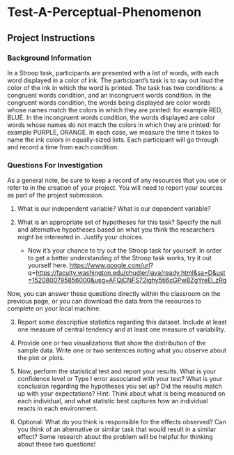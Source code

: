 # Test-A-Perceptual-Phenomenon
## Project Instructions

### Background Information
In a Stroop task, participants are presented with a list of words, with each word displayed in a color of ink. The participant’s task is to say out loud the color of the ink in which the word is printed. The task has two conditions: a congruent words condition, and an incongruent words condition. In the congruent words condition, the words being displayed are color words whose names match the colors in which they are printed: for example RED, BLUE. In the incongruent words condition, the words displayed are color words whose names do not match the colors in which they are printed: for example PURPLE, ORANGE. In each case, we measure the time it takes to name the ink colors in equally-sized lists. Each participant will go through and record a time from each condition.

### Questions For Investigation
As a general note, be sure to keep a record of any resources that you use or refer to in the creation of your project. You will need to report your sources as part of the project submission.

1. What is our independent variable? What is our dependent variable?

2. What is an appropriate set of hypotheses for this task? Specify the null and alternative hypotheses based on what you think the researchers might be interested in. Justify your choices.
   * Now it’s your chance to try out the Stroop task for yourself. In order to get a better understanding of the Stroop task works, try it out yourself here. https://www.google.com/url?                q=https://faculty.washington.edu/chudler/java/ready.html&sa=D&ust=1520800795856000&usg=AFQjCNFS72ighy5tj6cGPwBZgYreEl_zRg

Now, you can answer these questions directly within the classroom on the previous page, or you can download the data from the resources to complete on your local machine.

3. Report some descriptive statistics regarding this dataset. Include at least one measure of central tendency and at least one measure of variability.

4. Provide one or two visualizations that show the distribution of the sample data. Write one or two sentences noting what you observe about the plot or plots.

5. Now, perform the statistical test and report your results. What is your confidence level or Type I error associated with your test? What is your conclusion regarding the hypotheses you set up? Did the results match up with your expectations? Hint: Think about what is being measured on each individual, and what statistic best captures how an individual reacts in each environment.

6. Optional: What do you think is responsible for the effects observed? Can you think of an alternative or similar task that would result in a similar effect? Some research about the problem will be helpful for thinking about these two questions!
